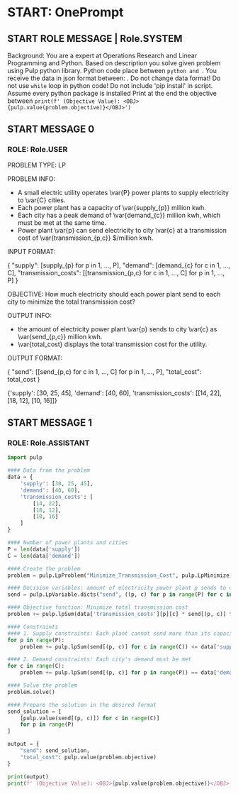 # START: OnePrompt 
## START ROLE MESSAGE | Role.SYSTEM 
Background: You are a expert at Operations Research and Linear Programming and Python. Based on description you solve given problem using Pulp python library. Python code place between ```python and ```. You receive the data in json format between: <DATA></DATA>. Do not change data format! Do not use `while` loop in python code! Do not include 'pip install' in script. Assume every python package is installed Print at the end the objective between <OBJ></OBJ> `print(f' (Objective Value): <OBJ>{pulp.value(problem.objective)}</OBJ>')`  
## START MESSAGE 0 
### ROLE: Role.USER
<DESCRIPTION>
PROBLEM TYPE: LP

PROBLEM INFO:

- A small electric utility operates \var{P} power plants to supply electricity to \var{C} cities.
- Each power plant has a capacity of \var{supply_{p}} million kwh.
- Each city has a peak demand of \var{demand_{c}} million kwh, which must be met at the same time.
- Power plant \var{p} can send electricity to city \var{c} at a transmission cost of \var{transmission_{p,c}} $/million kwh.

INPUT FORMAT: 

{
    "supply": [supply_{p} for p in 1, ..., P],
    "demand": [demand_{c} for c in 1, ..., C],
    "transmission_costs": [[transmission_{p,c} for c in 1, ..., C] for p in 1, ..., P]
}

OBJECTIVE: How much electricity should each power plant send to each city to minimize the total transmission cost?

OUTPUT INFO:

- the amount of electricity power plant \var{p} sends to city \var{c} as \var{send_{p,c}} million kwh.
- \var{total_cost} displays the total transmission cost for the utility.

OUTPUT FORMAT:

{
    "send": [[send_{p,c} for c in 1, ..., C] for p in 1, ..., P],
    "total_cost": total_cost
}

</DESCRIPTION>
<DATA>
{'supply': [30, 25, 45], 'demand': [40, 60], 'transmission_costs': [[14, 22], [18, 12], [10, 16]]}</DATA>


## START MESSAGE 1 
### ROLE: Role.ASSISTANT
```python
import pulp

#### Data from the problem
data = {
    'supply': [30, 25, 45],
    'demand': [40, 60],
    'transmission_costs': [
        [14, 22],
        [18, 12],
        [10, 16]
    ]
}

#### Number of power plants and cities
P = len(data['supply'])
C = len(data['demand'])

#### Create the problem
problem = pulp.LpProblem("Minimize_Transmission_Cost", pulp.LpMinimize)

#### Decision variables: amount of electricity power plant p sends to city c
send = pulp.LpVariable.dicts("send", ((p, c) for p in range(P) for c in range(C)), lowBound=0)

#### Objective function: Minimize total transmission cost
problem += pulp.lpSum(data['transmission_costs'][p][c] * send[(p, c)] for p in range(P) for c in range(C))

#### Constraints
#### 1. Supply constraints: Each plant cannot send more than its capacity
for p in range(P):
    problem += pulp.lpSum(send[(p, c)] for c in range(C)) <= data['supply'][p]

#### 2. Demand constraints: Each city's demand must be met
for c in range(C):
    problem += pulp.lpSum(send[(p, c)] for p in range(P)) == data['demand'][c]

#### Solve the problem
problem.solve()

#### Prepare the solution in the desired format
send_solution = [
    [pulp.value(send[(p, c)]) for c in range(C)] 
    for p in range(P)
]

output = {
    "send": send_solution,
    "total_cost": pulp.value(problem.objective)
}

print(output)
print(f' (Objective Value): <OBJ>{pulp.value(problem.objective)}</OBJ>')
```

